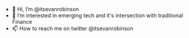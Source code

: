 - 👋 Hi, I’m @itsevanrobinson
- 👀 I’m interested in emerging tech and it's intersection with traditional Finance 
- 📫 How to reach me on twitter @itsevanrobinson
